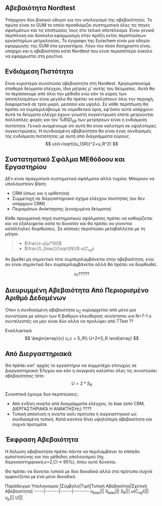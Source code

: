 ## Αβεβαιότητα Nordtest

Υπάρχουν δύο βασικοί οδηγοί για τον υπολογισμό της αβεβαιότητας. Το πρώτο είναι το GUM το οποίο προσδιόριζει συστηματικά όλες τις πηγές σφαλμάτων και τις επιπτώσεις τους στο τελικό αποτέλεσμα. Είναι γενικά περίπλοκη και δύσκολα εφαρμώσιμη στην πράξη εκτός περιπτώσεων εργαστηρίων μετρολογίας. Το έγγραφο της Eurachem είναι μια οδηγία εφαρμωγής της GUM στα εργαστήρια. Λόγο του πόσο δύσχρηστη είναι, υπάρχει και η αβεβαιότητα κατά Nordtest που είναι περισσότερο εύκολο να εφαρμωστεί στη ρουτίνα.

## Ενδιάμεση Πιστότητα

Είναι κυριότερα συνιστώσα αβεβαιότητα στη Nordtest. Χρησιμοποιούμε σταθερά δείγματα ελέγχου, ίδια μήτρας μ' αυτής του δείγματος. Αυτά θα τα περάσσουμε από όλοι την μέθοδο ενώ εάν το εύρος των αποτελεσμάτων είναι μεγάλο θα πρέπει να καλύπτουν όλοι την περιοχή, διαφορετικά σε τρία μικρό, μεσσαίο και υψηλό. Σε κάθε περίπτωση θα πρέπει να συμπεριλάβουμε τα νομοθετικά όρια, εφ'όσον αυτά υπάρχουν.
    Αυτά τα δείγματα ελέγχο
έχουν γνωστή συγκέντρωση οπότε μετρούνται πολλαπλές φορές και τον $\%RSD_{SR}$ των μετρήσεων είναι η ενδιάμεση πιστότητα. Γενικά αναμένουμε οτι αυτή θα είναι καλύτερη σε υψηλότερες συγκεντρώσεις.
    Η συνδιασμένη
αβεβαιότητα θα είναι ένας συνδιασμός της ενδιάμεση πιστότητας με αυτή από *διαγράμματα εύρους*.
$$
u(x)=\sqrt{(u_{SR})^2+u_R^2}
$$


## Συστατηατικό Σφάλμα ΜΕθόδοου και Εργαστηρίου

ΔΕν είναι πραγματικά συστηματικά σφάλματα αλλά τυχαία. Μπορούν να υπολόγιστούν βάση:
* CRM (όπως και η ορθότητα)
* Συμμετοχή σε διεργαστηριακό σχήμα ελέγχου ποιότητας (αν δεν υπάρχουν CRM)
* Πειραμάτων Ανάκτηησης (ενισχυμένα δείγματα)

Κάθε πραγματική πηγή συστηματικού σφάλματος πρέπει να καθορίζεται και να εξαλείφεται κατά το δυνατόν και θα πρέπει να γίνονται κατάλληλες διορθώσεις. Σε κάποιες περιπτώσει μεταβάλλεται με τη μήτρα.

>* $\frac{x-μ}μ*100$
>* $\frac{S_{bias}}{\sqrt{N}}$
>$u(C_{ref})$

Αν βρεθεί μη σημαντικό τότε συμπεριλαμβάνεται στην αβεβαιότητα, ενώ αν είναι σημαντικό δεν συμπεριλαμβάνεται αλλά θα πρέπει να διορθωθεί.

$$
u_??????
$$



## Διευρυμμένη Αβεβαιότητα Από Περιορισμένο Αριθμό Δεδομένων

Όταν η συνδιασμένη αβεβαιότητα $u_C$ κυριαρχείται από μόνο μια συνιστώσα με κάτων των 6 βαθμών ελευθερίας συνίσταται για Ν=7-1 ο συντελεστές να μην είναι δύο αλλά να προλύψει από TTest ??

Εναλλακτικά 
$$
\begin{array}{c}
u_c = S_R\\
U=2*S_R
\end{array}
$$

## Από Διεργαστηριακά

Θα πρέπει κατ' αρχάς το εργαστήριο να συμμετέχει επιτυχώς σε Διεργαστηριακό ΈΛγχου και εάν η συγκριση καλύπτει όλες τις συνιστώσει αβεβαιότητας τότε:
$$
U=2*S_R
$$

Συνοπτικά έχουμε δυο περιπτώσεις:
* Από ενδ/κη ανα/τα από διαγράμματα ελέγχου, το bias (από CRM, ΔΙΕΡΓΑΣΤΗΡΙΑΚΆ Η ΑΝΆΚΤΗΣΗς) ????
* Τυπική απόκλιση η ανα/τα αολι πρότυπα ή σιεργαστηαικό ως συνδιασμένη τυπική. Κατά κανόνα δίνει υψηλότερη αβεβαιότητα και συχνά προτιμάτε

## Έκφραση Αβεβαιότητα

Η δήλωση αβεβαιότητα πρέπει πάντα να περιλαμβάνει το επίπεδο εμπιστοσύνης και την μέθοδος υπολογισμού (πχ διεργααστηρραικά,κ=2,CI$\approx95\%$), όπου αυτό δύναται.

Θα πρέπει να δύνεται τυπικά με δύο δεκαδικά αλλά στα πρότυπα συχνά εμφανίζεται με ένα μόνο δεκαδικό.

Παράδειγμα Υπολογισμού
|Σύμβολο|Τιμή|Τυπική Αβεβαιότηα|Σχετική Αβεβαιότητα|
-----|-------|------|--------
$u_{bias}$|||
$S_{bias}$|||
$S_R$|||
$u(C_{ref})$|||
$u_{ρ}$|||
$U$|||